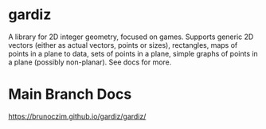 # gardiz

A library for 2D integer geometry, focused on games. Supports generic 2D vectors
(either as actual vectors, points or sizes), rectangles, maps of points in a
plane to data, sets of points in a plane, simple graphs of points in a plane
(possibly non-planar). See docs for more.

# Main Branch Docs

https://brunoczim.github.io/gardiz/gardiz/
